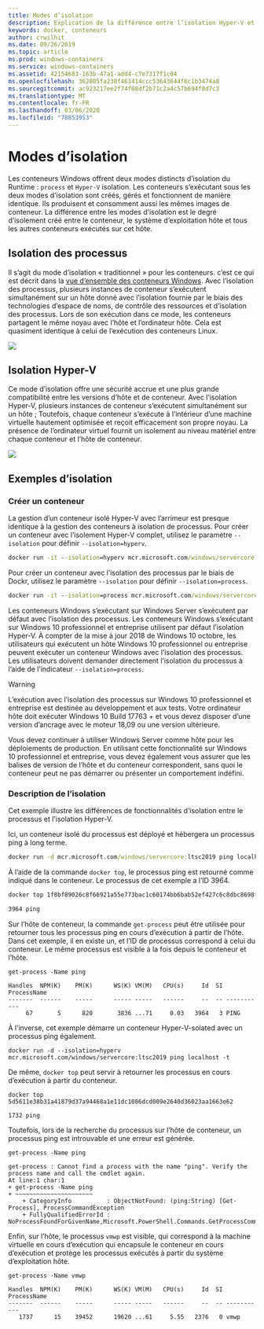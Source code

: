```yaml
---
title: Modes d’isolation
description: Explication de la différence entre l’isolation Hyper-V et le traitement des conteneurs isolés.
keywords: docker, conteneurs
author: crwilhit
ms.date: 09/26/2019
ms.topic: article
ms.prod: windows-containers
ms.service: windows-containers
ms.assetid: 42154683-163b-47a1-add4-c7e7317f1c04
ms.openlocfilehash: 362805fa230f461414ccc53643644f6c1b3474a8
ms.sourcegitcommit: ac923217ee2f74f08df2b71c2a4c57b694f0d7c3
ms.translationtype: MT
ms.contentlocale: fr-FR
ms.lasthandoff: 03/06/2020
ms.locfileid: "78853953"
---
```

# <a name="isolation-modes"></a>Modes d’isolation

Les conteneurs Windows offrent deux modes distincts d’isolation du Runtime : `process` et `Hyper-V` isolation. Les conteneurs s’exécutant sous les deux modes d’isolation sont créés, gérés et fonctionnent de manière identique. Ils produisent et consomment aussi les mêmes images de conteneur. La différence entre les modes d’isolation est le degré d’isolement créé entre le conteneur, le système d’exploitation hôte et tous les autres conteneurs exécutés sur cet hôte.

## <a name="process-isolation"></a>Isolation des processus

Il s’agit du mode d’isolation « traditionnel » pour les conteneurs. c’est ce qui est décrit dans la [vue d’ensemble des conteneurs Windows](../about/index.md). Avec l’isolation des processus, plusieurs instances de conteneur s’exécutent simultanément sur un hôte donné avec l’isolation fournie par le biais des technologies d’espace de noms, de contrôle des ressources et d’isolation des processus. Lors de son exécution dans ce mode, les conteneurs partagent le même noyau avec l’hôte et l’ordinateur hôte.  Cela est quasiment identique à celui de l’exécution des conteneurs Linux.

![](media/container-arch-process.png)

## <a name="hyper-v-isolation"></a>Isolation Hyper-V
Ce mode d’isolation offre une sécurité accrue et une plus grande compatibilité entre les versions d’hôte et de conteneur. Avec l’isolation Hyper-V, plusieurs instances de conteneur s’exécutent simultanément sur un hôte ; Toutefois, chaque conteneur s’exécute à l’intérieur d’une machine virtuelle hautement optimisée et reçoit efficacement son propre noyau. La présence de l’ordinateur virtuel fournit un isolement au niveau matériel entre chaque conteneur et l’hôte de conteneur.

![](media/container-arch-hyperv.png)

## <a name="isolation-examples"></a>Exemples d’isolation

### <a name="create-container"></a>Créer un conteneur

La gestion d’un conteneur isolé Hyper-V avec l’arrimeur est presque identique à la gestion des conteneurs à isolation de processus. Pour créer un conteneur avec l’isolement Hyper-V complet, utilisez le paramètre `--isolation` pour définir `--isolation=hyperv`.

```cmd
docker run -it --isolation=hyperv mcr.microsoft.com/windows/servercore:ltsc2019 cmd
```

Pour créer un conteneur avec l’isolation des processus par le biais de Dockr, utilisez le paramètre `--isolation` pour définir `--isolation=process`.

```cmd
docker run -it --isolation=process mcr.microsoft.com/windows/servercore:ltsc2019 cmd
```

Les conteneurs Windows s’exécutant sur Windows Server s’exécutent par défaut avec l’isolation des processus. Les conteneurs Windows s’exécutant sur Windows 10 professionnel et entreprise utilisent par défaut l’isolation Hyper-V. À compter de la mise à jour 2018 de Windows 10 octobre, les utilisateurs qui exécutent un hôte Windows 10 professionnel ou entreprise peuvent exécuter un conteneur Windows avec l’isolation des processus. Les utilisateurs doivent demander directement l’isolation du processus à l’aide de l’indicateur `--isolation=process`.

> [!WARNING]
> L’exécution avec l’isolation des processus sur Windows 10 professionnel et entreprise est destinée au développement et aux tests. Votre ordinateur hôte doit exécuter Windows 10 Build 17763 + et vous devez disposer d’une version d’ancrage avec le moteur 18,09 ou une version ultérieure.
> 
> Vous devez continuer à utiliser Windows Server comme hôte pour les déploiements de production. En utilisant cette fonctionnalité sur Windows 10 professionnel et entreprise, vous devez également vous assurer que les balises de version de l’hôte et du conteneur correspondent, sans quoi le conteneur peut ne pas démarrer ou présenter un comportement indéfini.

### <a name="isolation-explanation"></a>Description de l’isolation

Cet exemple illustre les différences de fonctionnalités d’isolation entre le processus et l’isolation Hyper-V.

Ici, un conteneur isolé du processus est déployé et hébergera un processus ping à long terme.

``` cmd
docker run -d mcr.microsoft.com/windows/servercore:ltsc2019 ping localhost -t
```

À l’aide de la commande `docker top`, le processus ping est retourné comme indiqué dans le conteneur. Le processus de cet exemple a l’ID 3964.

``` cmd
docker top 1f8bf89026c8f66921a55e773bac1c60174bb6bab52ef427c6c8dbc8698f9d7a

3964 ping
```

Sur l’hôte de conteneur, la commande `get-process` peut être utilisée pour retourner tous les processus ping en cours d’exécution à partir de l’hôte. Dans cet exemple, il en existe un, et l’ID de processus correspond à celui du conteneur. Le même processus est visible à la fois depuis le conteneur et l’hôte.

```
get-process -Name ping

Handles  NPM(K)    PM(K)      WS(K) VM(M)   CPU(s)     Id  SI ProcessName
-------  ------    -----      ----- -----   ------     --  -- -----------
     67       5      820       3836 ...71     0.03   3964   3 PING
```

À l’inverse, cet exemple démarre un conteneur Hyper-V-solated avec un processus ping également.

```
docker run -d --isolation=hyperv mcr.microsoft.com/windows/servercore:ltsc2019 ping localhost -t
```

De même, `docker top` peut servir à retourner les processus en cours d’exécution à partir du conteneur.

```
docker top 5d5611e38b31a41879d37a94468a1e11dc1086dcd009e2640d36023aa1663e62

1732 ping
```

Toutefois, lors de la recherche du processus sur l’hôte de conteneur, un processus ping est introuvable et une erreur est générée.

```
get-process -Name ping

get-process : Cannot find a process with the name "ping". Verify the process name and call the cmdlet again.
At line:1 char:1
+ get-process -Name ping
+ ~~~~~~~~~~~~~~~~~~~~~~
    + CategoryInfo          : ObjectNotFound: (ping:String) [Get-Process], ProcessCommandException
    + FullyQualifiedErrorId : NoProcessFoundForGivenName,Microsoft.PowerShell.Commands.GetProcessCommand
```

Enfin, sur l’hôte, le processus `vmwp` est visible, qui correspond à la machine virtuelle en cours d’exécution qui encapsule le conteneur en cours d’exécution et protège les processus exécutés à partir du système d’exploitation hôte.

```
get-process -Name vmwp

Handles  NPM(K)    PM(K)      WS(K) VM(M)   CPU(s)     Id  SI ProcessName
-------  ------    -----      ----- -----   ------     --  -- -----------
   1737      15    39452      19620 ...61     5.55   2376   0 vmwp
```
